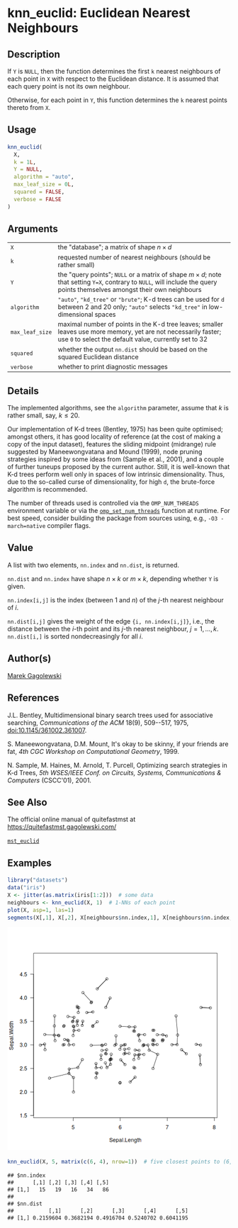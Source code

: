 # knn_euclid: Euclidean Nearest Neighbours

## Description

If `Y` is `NULL`, then the function determines the first `k` nearest neighbours of each point in `X` with respect to the Euclidean distance. It is assumed that each query point is not its own neighbour.

Otherwise, for each point in `Y`, this function determines the `k` nearest points thereto from `X`.

## Usage

``` r
knn_euclid(
  X,
  k = 1L,
  Y = NULL,
  algorithm = "auto",
  max_leaf_size = 0L,
  squared = FALSE,
  verbose = FALSE
)
```

## Arguments

|  |  |
|----|----|
| `X` | the \"database\"; a matrix of shape $n\times d$ |
| `k` | requested number of nearest neighbours (should be rather small) |
| `Y` | the \"query points\"; `NULL` or a matrix of shape $m\times d$; note that setting `Y=X`, contrary to `NULL`, will include the query points themselves amongst their own neighbours |
| `algorithm` | `"auto"`, `"kd_tree"` or `"brute"`; K-d trees can be used for `d` between 2 and 20 only; `"auto"` selects `"kd_tree"` in low-dimensional spaces |
| `max_leaf_size` | maximal number of points in the K-d tree leaves; smaller leaves use more memory, yet are not necessarily faster; use `0` to select the default value, currently set to 32 |
| `squared` | whether the output `nn.dist` should be based on the squared Euclidean distance |
| `verbose` | whether to print diagnostic messages |

## Details

The implemented algorithms, see the `algorithm` parameter, assume that $k$ is rather small, say, $k \leq 20$.

Our implementation of K-d trees (Bentley, 1975) has been quite optimised; amongst others, it has good locality of reference (at the cost of making a copy of the input dataset), features the sliding midpoint (midrange) rule suggested by Maneewongvatana and Mound (1999), node pruning strategies inspired by some ideas from (Sample et al., 2001), and a couple of further tuneups proposed by the current author. Still, it is well-known that K-d trees perform well only in spaces of low intrinsic dimensionality. Thus, due to the so-called curse of dimensionality, for high `d`, the brute-force algorithm is recommended.

The number of threads used is controlled via the `OMP_NUM_THREADS` environment variable or via the [`omp_set_num_threads`](omp.md) function at runtime. For best speed, consider building the package from sources using, e.g., `-O3 -march=native` compiler flags.

## Value

A list with two elements, `nn.index` and `nn.dist`, is returned.

`nn.dist` and `nn.index` have shape $n\times k$ or $m\times k$, depending whether `Y` is given.

`nn.index[i,j]` is the index (between $1$ and $n$) of the $j$-th nearest neighbour of $i$.

`nn.dist[i,j]` gives the weight of the edge `{i, nn.index[i,j]}`, i.e., the distance between the $i$-th point and its $j$-th nearest neighbour, $j=1,\dots,k$. `nn.dist[i,]` is sorted nondecreasingly for all $i$.

## Author(s)

[Marek Gagolewski](https://www.gagolewski.com/)

## References

J.L. Bentley, Multidimensional binary search trees used for associative searching, *Communications of the ACM* 18(9), 509--517, 1975, [doi:10.1145/361002.361007](https://doi.org/10.1145/361002.361007).

S. Maneewongvatana, D.M. Mount, It\'s okay to be skinny, if your friends are fat, *4th CGC Workshop on Computational Geometry*, 1999.

N. Sample, M. Haines, M. Arnold, T. Purcell, Optimizing search strategies in K-d Trees, *5th WSES/IEEE Conf. on Circuits, Systems, Communications & Computers* (CSCC\'01), 2001.

## See Also

The official online manual of <span class="pkg">quitefastmst</span> at <https://quitefastmst.gagolewski.com/>

[`mst_euclid`](mst_euclid.md)

## Examples




``` r
library("datasets")
data("iris")
X <- jitter(as.matrix(iris[1:2]))  # some data
neighbours <- knn_euclid(X, 1)  # 1-NNs of each point
plot(X, asp=1, las=1)
segments(X[,1], X[,2], X[neighbours$nn.index,1], X[neighbours$nn.index,2])
```

![plot of chunk knn_euclid](figure/knn_euclid-1.png)

``` r
knn_euclid(X, 5, matrix(c(6, 4), nrow=1))  # five closest points to (6, 4)
```

```
## $nn.index
##      [,1] [,2] [,3] [,4] [,5]
## [1,]   15   19   16   34   86
## 
## $nn.dist
##           [,1]      [,2]      [,3]      [,4]      [,5]
## [1,] 0.2159604 0.3682194 0.4916704 0.5240702 0.6041195
```
